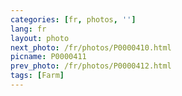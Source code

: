 ```yaml
---
categories: [fr, photos, '']
lang: fr
layout: photo
next_photo: /fr/photos/P0000410.html
picname: P0000411
prev_photo: /fr/photos/P0000412.html
tags: [Farm]
---
```

